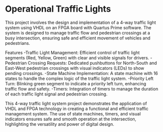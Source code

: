 # Operational Traffic Lights

This project involves the design and implementation of a 4-way traffic light system using VHDL on an FPGA board with Quartus Prime software. The system is designed to manage traffic flow and pedestrian crossings at a busy intersection, ensuring safe and efficient movement of vehicles and pedestrians.

Features
-Traffic Light Management: Efficient control of traffic light segments (Red, Yellow, Green) with clear and visible signals for drivers.
-Pedestrian Crossing Requests: Dedicated pushbuttons for North-South and East-West pedestrian crossings with visual indicators (LEDs) to show pending crossings.
-State Machine Implementation: A state machine with 16 states to handle the complex logic of the traffic light system.
-Priority Left Turn: Blinking green segment to indicate a priority left turn, enhancing traffic flow and safety.
-Timers: Integration of timers to manage the duration of each traffic light signal and pedestrian crossing.

This 4-way traffic light system project demonstrates the application of VHDL and FPGA technology in creating a functional and efficient traffic management system. The use of state machines, timers, and visual indicators ensures safe and smooth operation at the intersection, highlighting the versatility and power of digital design.
